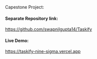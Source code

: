 Capestone Project: 

#### Separate Repository link: 
https://github.com/swapnilgupta14/Taskify
#### Live Demo:  
https://taskify-nine-sigma.vercel.app
